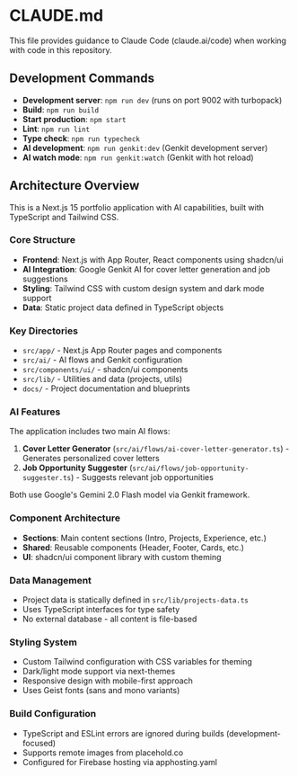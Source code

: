 # CLAUDE.md

This file provides guidance to Claude Code (claude.ai/code) when working with code in this repository.

## Development Commands

- **Development server**: `npm run dev` (runs on port 9002 with turbopack)
- **Build**: `npm run build`
- **Start production**: `npm start`
- **Lint**: `npm run lint`
- **Type check**: `npm run typecheck`
- **AI development**: `npm run genkit:dev` (Genkit development server)
- **AI watch mode**: `npm run genkit:watch` (Genkit with hot reload)

## Architecture Overview

This is a Next.js 15 portfolio application with AI capabilities, built with TypeScript and Tailwind CSS.

### Core Structure
- **Frontend**: Next.js with App Router, React components using shadcn/ui
- **AI Integration**: Google Genkit AI for cover letter generation and job suggestions
- **Styling**: Tailwind CSS with custom design system and dark mode support
- **Data**: Static project data defined in TypeScript objects

### Key Directories
- `src/app/` - Next.js App Router pages and components
- `src/ai/` - AI flows and Genkit configuration
- `src/components/ui/` - shadcn/ui components
- `src/lib/` - Utilities and data (projects, utils)
- `docs/` - Project documentation and blueprints

### AI Features
The application includes two main AI flows:
1. **Cover Letter Generator** (`src/ai/flows/ai-cover-letter-generator.ts`) - Generates personalized cover letters
2. **Job Opportunity Suggester** (`src/ai/flows/job-opportunity-suggester.ts`) - Suggests relevant job opportunities

Both use Google's Gemini 2.0 Flash model via Genkit framework.

### Component Architecture
- **Sections**: Main content sections (Intro, Projects, Experience, etc.)
- **Shared**: Reusable components (Header, Footer, Cards, etc.)
- **UI**: shadcn/ui component library with custom theming

### Data Management
- Project data is statically defined in `src/lib/projects-data.ts`
- Uses TypeScript interfaces for type safety
- No external database - all content is file-based

### Styling System
- Custom Tailwind configuration with CSS variables for theming
- Dark/light mode support via next-themes
- Responsive design with mobile-first approach
- Uses Geist fonts (sans and mono variants)

### Build Configuration
- TypeScript and ESLint errors are ignored during builds (development-focused)
- Supports remote images from placehold.co
- Configured for Firebase hosting via apphosting.yaml